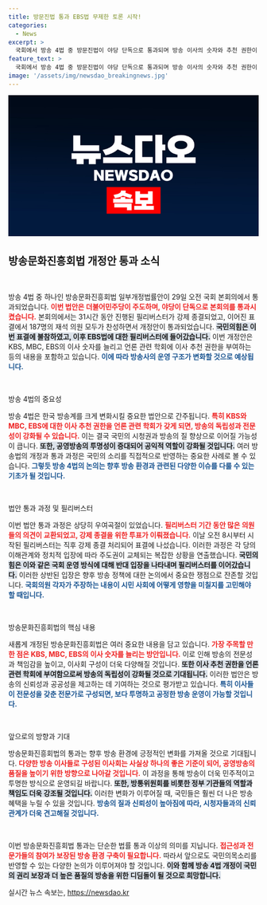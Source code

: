 ```yaml
---
title: 방문진법 통과 EBS법 무제한 토론 시작!
categories:
  - News
excerpt: >
  국회에서 방송 4법 중 방문진법이 야당 단독으로 통과되며 방송 이사의 숫자와 추천 권한이 변화합니다. 국민의힘의 불참 속에 필리버스터가 강제 종결되었고, 곧 EBS법도 논의될 예정입니다. 변화를 놓치지 마세요!
feature_text: >
  국회에서 방송 4법 중 방문진법이 야당 단독으로 통과되며 방송 이사의 숫자와 추천 권한이 변화합니다. 국민의힘의 불참 속에 필리버스터가 강제 종결되었고, 곧 EBS법도 논의될 예정입니다. 변화를 놓치지 마세요!
image: '/assets/img/newsdao_breakingnews.jpg'
---
```


<p><img src="/assets/img/newsdao_breakingnews.jpg" alt="koreaapp 속보" /></p>

<h2 data-ke-size="size26">방송문화진흥회법 개정안 통과 소식</h2>

<p data-ke-size="size16">&nbsp;</p>

<p>방송 4법 중 하나인 방송문화진흥회법 일부개정법률안이 29일 오전 국회 본회의에서 통과되었습니다. <b><span style="color: #ee2323;">이번 법안은 더불어민주당이 주도하며, 야당이 단독으로 본회의를 통과시켰습니다.</span></b> 본회의에서는 31시간 동안 진행된 필리버스터가 강제 종결되었고, 이어진 표결에서 187명의 재석 의원 모두가 찬성하면서 개정안이 통과되었습니다. <b><span style="background-color: #21538527;">국민의힘은 이번 표결에 불참하였고, 이후 EBS법에 대한 필리버스터에 들어갔습니다.</span></b> 이번 개정안은 KBS, MBC, EBS의 이사 숫자를 늘리고 언론 관련 학회에 이사 추천 권한을 부여하는 등의 내용을 포함하고 있습니다. <b><span style="color: #1a5490;">이에 따라 방송사의 운영 구조가 변화할 것으로 예상됩니다.</span></b></p>

<p data-ke-size="size16">&nbsp;</p>

<p>방송 4법의 중요성</p>

<p>방송 4법은 한국 방송계를 크게 변화시킬 중요한 법안으로 간주됩니다. <b><span style="color: #ee2323;">특히 KBS와 MBC, EBS에 대한 이사 추천 권한을 언론 관련 학회가 갖게 되면, 방송의 독립성과 전문성이 강화될 수 있습니다.</span></b> 이는 결국 국민의 시청권과 방송의 질 향상으로 이어질 가능성이 큽니다. <b><span style="background-color: #21538527;">또한, 공영방송의 투명성이 증대되어 공익적 역할이 강화될 것입니다.</span></b> 여러 방송법의 개정과 통과 과정은 국민의 소리를 직접적으로 반영하는 중요한 사례로 볼 수 있습니다. <b><span style="color: #1a5490;">그렇듯 방송 4법의 논의는 향후 방송 환경과 관련된 다양한 이슈를 다룰 수 있는 기초가 될 것입니다.</span></b></p>

<p data-ke-size="size16">&nbsp;</p>

<p>법안 통과 과정 및 필리버스터</p>

<p>이번 법안 통과 과정은 상당히 우여곡절이 있었습니다. <b><span style="color: #ee2323;">필리버스터 기간 동안 많은 의원들의 의견이 교환되었고, 강제 종결을 위한 투표가 이뤄졌습니다.</span></b> 이날 오전 8시부터 시작된 필리버스터는 직후 강제 종결 처리되어 표결에 나섰습니다. 이러한 과정은 각 당의 이해관계와 정치적 입장에 따라 주도권이 교체되는 복잡한 상황을 연출했습니다. <b><span style="background-color: #21538527;">국민의힘은 이와 같은 국회 운영 방식에 대해 반대 입장을 나타내며 필리버스터를 이어갔습니다.</span></b> 이러한 상반된 입장은 향후 방송 정책에 대한 논의에서 중요한 쟁점으로 잔존할 것입니다. <b><span style="color: #1a5490;">국회의원 각자가 주장하는 내용이 시민 사회에 어떻게 영향을 미칠지를 고민해야 할 때입니다.</span></b></p>

<p data-ke-size="size16">&nbsp;</p>

<p>방송문화진흥회법의 핵심 내용</p>

<p>새롭게 개정된 방송문화진흥회법은 여러 중요한 내용을 담고 있습니다. <b><span style="color: #ee2323;">가장 주목할 만한 점은 KBS, MBC, EBS의 이사 숫자를 늘리는 방안입니다.</span></b> 이로 인해 방송의 전문성과 책임감을 높이고, 이사회 구성이 더욱 다양해질 것입니다. <b><span style="background-color: #21538527;">또한 이사 추천 권한을 언론 관련 학회에 부여함으로써 방송의 독립성이 강화될 것으로 기대됩니다.</span></b> 이러한 법안은 방송의 신뢰성과 공공성을 제고하는 데 기여하는 것으로 평가받고 있습니다. <b><span style="color: #1a5490;">특히 이사들이 전문성을 갖춘 전문가로 구성되면, 보다 투명하고 공정한 방송 운영이 가능할 것입니다.</span></b></p>

<p data-ke-size="size16">&nbsp;</p>

<p>앞으로의 방향과 기대</p>

<p>방송문화진흥회법의 통과는 향후 방송 환경에 긍정적인 변화를 가져올 것으로 기대됩니다. <b><span style="color: #ee2323;">다양한 방송 이사들로 구성된 이사회는 사실상 하나의 좋은 기준이 되어, 공영방송의 품질을 높이기 위한 방향으로 나아갈 것입니다.</span></b> 이 과정을 통해 방송이 더욱 민주적이고 투명한 방식으로 운영되길 바랍니다. <b><span style="background-color: #21538527;">또한, 방통위원회를 비롯한 정부 기관들의 역할과 책임도 더욱 강조될 것입니다.</span></b> 이러한 변화가 이루어질 때, 국민들은 훨씬 더 나은 방송 혜택을 누릴 수 있을 것입니다. <b><span style="color: #1a5490;">방송의 질과 신뢰성이 높아짐에 따라, 시청자들과의 신뢰 관계가 더욱 견고해질 것입니다.</span></b></p>

<p data-ke-size="size16">&nbsp;</p>

<p>이번 방송문화진흥회법 통과는 단순한 법률 통과 이상의 의미를 지닙니다. <b><span style="color: #ee2323;">접근성과 전문가들의 참여가 보장된 방송 환경 구축이 필요합니다.</span></b> 따라서 앞으로도 국민의목소리를 반영할 수 있는 다양한 논의가 이루어져야 할 것입니다. <b><span style="background-color: #21538527;">이와 함께 방송 4법 개정이 국민의 권리 보장과 더 높은 품질의 방송을 위한 디딤돌이 될 것으로 희망합니다.</span></b></p>
실시간 뉴스 속보는, <a href="https://newsdao.kr" rel="dofollow">https://newsdao.kr</a>


